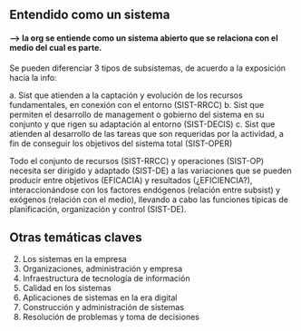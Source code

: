 ## Entendido como un sistema

####  --> la org se entiende como un sistema abierto que se relaciona con el medio del cual es parte.

Se pueden diferenciar 3 tipos de subsistemas, de acuerdo a la exposición hacia la info:

a. Sist que atienden a la captación y evolución de los recursos fundamentales, en conexión con el entorno (SIST-RRCC)
b. Sist que permiten el desarrollo de management o gobierno del sistema en su conjunto y que rigen su adaptación al entorno (SIST-DECIS)
c. Sist que atienden al desarrollo de las tareas que son requeridas por la actividad, a fin de conseguir los objetivos del sistema total (SIST-OPER)

Todo el conjunto de recursos (SIST-RRCC) y operaciones (SIST-OP) necesita ser dirigido y adaptado (SIST-DE) a las variaciones que se pueden producir entre objetivos (EFICACIA) y resultados (¿EFICIENCIA?), interaccionándose con los factores endógenos (relación entre subsist) y exógenos (relación con el medio), llevando a cabo las funciones típicas de planificación, organización y control (SIST-DE).

## Otras temáticas claves

2. Los sistemas en la empresa
3. Organizaciones, administración y empresa
4. Infraestructura de tecnología de información
5. Calidad en los sistemas
6. Aplicaciones de sistemas en la era digital
7. Construcción y administración de sistemas
8. Resolución de problemas y toma de decisiones
